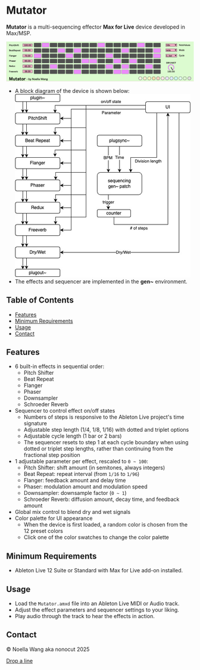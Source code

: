 # Mutator

**Mutator** is a multi-sequencing effector **Max for Live** device developed in Max/MSP.

![Mutator Screenshot](media/Mutator_Screenshot.png)

* A block diagram of the device is shown below:
![Mutator Diagram](media/Mutator_Diagram.jpg)
* The effects and sequencer are implemented in the **gen~** environment.

## Table of Contents

* [Features](#features)
* [Minimum Requirements](#minimum-requirements)
* [Usage](#usage)
* [Contact](#contact)

## Features

* 6 built-in effects in sequential order:
  * Pitch Shifter
  * Beat Repeat
  * Flanger
  * Phaser
  * Downsampler
  * Schroeder Reverb
* Sequencer to control effect on/off states
  * Numbers of steps is responsive to the Ableton Live project's time signature
  * Adjustable step length (1/4, 1/8, 1/16) with dotted and triplet options
  * Adjustable cycle length (1 bar or 2 bars)
  * The sequencer resets to step 1 at each cycle boundary when using dotted or triplet step lengths, rather than continuing from the fractional step position
* 1 adjustable parameter per effect, rescaled to `0 ~ 100`:
  * Pitch Shifter: shift amount (in semitones, always integers)
  * Beat Repeat: repeat interval (from `1/16` to `1/96`)
  * Flanger: feedback amount and delay time
  * Phaser: modulation amount and modulation speed
  * Downsampler: downsample factor (`0 ~ 1`)
  * Schroeder Reverb: diffusion amount, decay time, and feedback amount
* Global mix control to blend dry and wet signals
* Color palette for UI appearance
  * When the device is first loaded, a random color is chosen from the 12 preset colors
  * Click one of the color swatches to change the color palette

## Minimum Requirements

* Ableton Live 12 Suite or Standard with Max for Live add-on installed.

## Usage

* Load the `Mutator.amxd` file into an Ableton Live MIDI or Audio track.
* Adjust the effect parameters and sequencer settings to your liking.
* Play audio through the track to hear the effects in action.

## Contact

© Noella Wang aka nonocut 2025

[Drop a line](https://nonocut.com/contact/)

